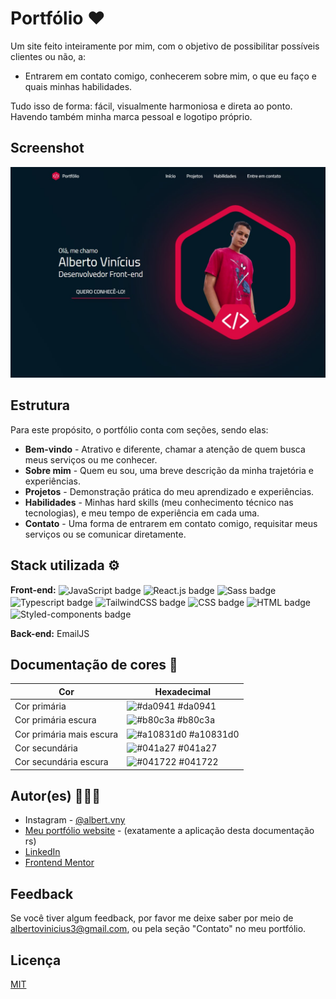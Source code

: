 
# Portfólio ❤

Um site feito inteiramente por mim, com o objetivo de possibilitar possíveis clientes ou não, a:
- Entrarem em contato comigo, conhecerem sobre mim, o que eu faço e quais minhas habilidades.  

Tudo isso de forma: fácil, visualmente harmoniosa e direta ao ponto. Havendo também minha marca pessoal e logotipo próprio.

## Screenshot

![Project Screenshot](./screenshots/main.jpg)

## Estrutura

Para este propósito, o portfólio conta com seções, sendo elas:
- **Bem-vindo** - Atrativo e diferente, chamar a atenção de quem busca meus serviços ou me conhecer.
- **Sobre mim** - Quem eu sou, uma breve descrição da minha trajetória e experiências.
- **Projetos** - Demonstração prática do meu aprendizado e experiências.
- **Habilidades** - Minhas hard skills (meu conhecimento técnico nas tecnologias), e meu tempo de experiência em cada uma.
- **Contato** - Uma forma de entrarem em contato comigo, requisitar meus serviços ou se comunicar diretamente.


## Stack utilizada ⚙

**Front-end:** 
  <img align="center" alt="JavaScript badge" src="https://img.shields.io/badge/JavaScript-F7DF1E?style=for-the-badge&logo=javascript&logoColor=black">
  <img align="center" alt="React.js badge" src="https://img.shields.io/badge/React-20232A?style=for-the-badge&logo=react&logoColor=61DAFB">
  <img align="center" alt="Sass badge" src="https://img.shields.io/badge/Sass-CC6699?style=for-the-badge&logo=sass&logoColor=white">
  <img align="center" alt="Typescript badge" src="https://img.shields.io/badge/TypeScript-007ACC?style=for-the-badge&logo=typescript&logoColor=white">
  <img align="center" alt="TailwindCSS badge" src="https://img.shields.io/badge/Tailwind_CSS-38B2AC?style=for-the-badge&logo=tailwind-css&logoColor=white">
  <img align="center" alt="CSS badge" src="https://img.shields.io/badge/CSS3-1572B6?style=for-the-badge&logo=css3&logoColor=white">
  <img align="center" alt="HTML badge" src="https://img.shields.io/badge/HTML5-E34F26?style=for-the-badge&logo=html5&logoColor=white">
  <img align="center" alt="Styled-components badge" src="https://img.shields.io/badge/styled--components-DB7093?style=for-the-badge&logo=styled-components&logoColor=white">
  
**Back-end:** EmailJS

## Documentação de cores 🎨

| Cor               | Hexadecimal                                                |
| ----------------- | ---------------------------------------------------------------- |
| Cor primária       | ![#da0941](https://via.placeholder.com/10/da0941.png?text=+) #da0941 |
| Cor primária escura    | ![#b80c3a](https://via.placeholder.com/10/b80c3a.png?text=+) #b80c3a |
| Cor primária mais escura       | ![#a10831d0](https://via.placeholder.com/10/a10831d0.png?text=+) #a10831d0 |
| Cor secundária       | ![#041a27](https://via.placeholder.com/10/041a27.png?text=+) #041a27 |
| Cor secundária escura       | ![#041722](https://via.placeholder.com/10/041722.png?text=+) #041722 |

## Autor(es) 🙎🏻‍♂️

- Instagram - [@albert.vny](https://www.instagram.com/albert.vny/?hl=pt-br)
- [Meu portfólio website](https://portfolio-allbertuu.vercel.app/) - (exatamente a aplicação desta documentação rs)
- [LinkedIn](https://www.linkedin.com/in/albertov-albuquerque/)
- [Frontend Mentor](https://www.frontendmentor.io/profile/allbertuu)

## Feedback

Se você tiver algum feedback, por favor me deixe saber por meio de albertovinicius3@gmail.com, ou pela seção "Contato" no meu portfólio.

## Licença

[MIT](https://choosealicense.com/licenses/mit/)

